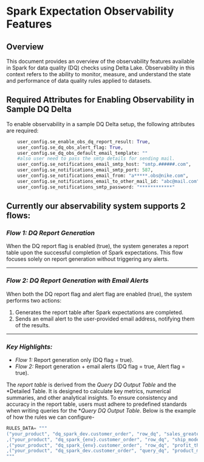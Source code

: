 # Spark Expectation Observability Features

## Overview

This document provides an overview of the observability features available in Spark for data quality (DQ) checks using Delta Lake. Observability in this context refers to the ability to monitor, measure, and understand the state and performance of data quality rules applied to datasets.

## Required Attributes for Enabling Observability in Sample DQ Delta

To enable observability in a sample DQ Delta setup, the following attributes are required:

```python
    user_config.se_enable_obs_dq_report_result: True,
    user_config.se_dq_obs_alert_flag: True,
    user_config.se_dq_obs_default_email_template: ""
    #also user need to pass the smtp details for sending mail.
    user_config.se_notifications_email_smtp_host: "smtp.######.com",
    user_config.se_notifications_email_smtp_port: 587,
    user_config.se_notifications_email_from: "a*****.obs@nike.com",
    user_config.se_notifications_email_to_other_mail_id: "abc@mail.com"
    user_config.se_notifications_smtp_password: "************"
```



## Currently our abservability system supports 2 flows:
### *Flow 1: DQ Report Generation*
When the DQ report flag is enabled (true), the system generates a report table upon the successful completion of Spark expectations. This flow focuses solely on report generation without triggering any alerts.

---

### *Flow 2: DQ Report Generation with Email Alerts*
When both the DQ report flag and alert flag are enabled (true), the system performs two actions:
1. Generates the report table after Spark expectations are completed.
2. Sends an email alert to the user-provided email address, notifying them of the results.

---

### *Key Highlights:*
- *Flow 1:* Report generation only (DQ flag = true).
- *Flow 2:* Report generation + email alerts (DQ flag = true, Alert flag = true).

The *report table* is derived from the *Query DQ Output Table* and the *Detailed Table. 
It is designed to calculate key metrics, numerical summaries, and other analytical insights. To ensure consistency and accuracy in the report table, users must adhere to predefined standards when writing queries for the **Query DQ Output Table*.
Below is the example of how the rules we can configure-
```python
RULES_DATA= """
("your_product", "dq_spark_dev.customer_order", "row_dq", "sales_greater_than_zero", "sales", "sales > 2", "ignore", "accuracy", "sales value should be greater than zero", false, true, true, false, 0,null, null)    ,("your_product", "dq_spark_{env}.customer_order", "row_dq", "discount_threshold", "discount", "discount*100 < 60","drop", "validity", "discount should be less than 40", true, true, true, false, 0,null, null)
,("your_product", "dq_spark_{env}.customer_order", "row_dq", "ship_mode_in_set", "ship_mode", "lower(trim(ship_mode)) in('second class', 'standard class', 'standard class')", "drop", "validity", "ship_mode mode belongs in the sets", true, true, true, false, 0,null, null)
,("your_product", "dq_spark_{env}.customer_order", "row_dq", "profit_threshold", "profit", "profit>0", "ignore", "validity", "profit threshold should be greater tahn 0", false, true, false, true, 0,null, null)
,("your_product", "dq_spark_dev.customer_order", "query_dq", "product_missing_count_threshold", "column_name", "((select count(*) from ({source_f1}) a) - (select count(*) from ({target_f1}) b) ) > 3@source_f1@SELECT DISTINCT product_id, order_id, order_date, COUNT(*) AS count FROM order_source GROUP BY product_id, order_id, order_date@target_f1@SELECT DISTINCT product_id, order_id, order_date, COUNT(*) AS count FROM order_target GROUP BY product_id, order_id, order_date", "ignore", "validity", "row count threshold", true, false, true, false, 0,null, true)
"""
